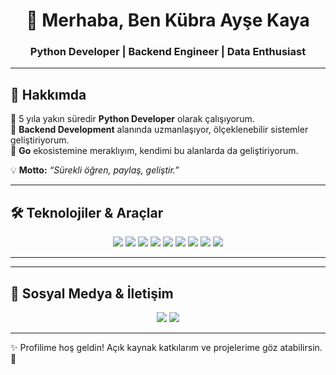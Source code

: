 <!-- Profil Banner -->
<h1 align="center">👋 Merhaba, Ben Kübra Ayşe Kaya</h1>
<h3 align="center">Python Developer | Backend Engineer | Data Enthusiast</h3>

---

## 🚀 Hakkımda
🔹 5 yıla yakın süredir **Python Developer** olarak çalışıyorum.  
🔹 **Backend Development** alanında uzmanlaşıyor, ölçeklenebilir sistemler geliştiriyorum.  
🔹  **Go** ekosistemine meraklıyım, kendimi bu alanlarda da geliştiriyorum.  

💡 **Motto:** _“Sürekli öğren, paylaş, geliştir.”_

---

## 🛠️ Teknolojiler & Araçlar

<p align="center">
  <img src="https://img.shields.io/badge/Python-3776AB?style=for-the-badge&logo=python&logoColor=white"/>
  <img src="https://img.shields.io/badge/FastAPI-009688?style=for-the-badge&logo=fastapi&logoColor=white"/>
  <img src="https://img.shields.io/badge/Django-092E20?style=for-the-badge&logo=django&logoColor=white"/>
  <img src="https://img.shields.io/badge/PostgreSQL-316192?style=for-the-badge&logo=postgresql&logoColor=white"/>
  <img src="https://img.shields.io/badge/Go-00ADD8?style=for-the-badge&logo=go&logoColor=white"/>
  <img src="https://img.shields.io/badge/Docker-2496ED?style=for-the-badge&logo=docker&logoColor=white"/>
  <img src="https://img.shields.io/badge/Kubernetes-326CE5?style=for-the-badge&logo=kubernetes&logoColor=white"/>
  <img src="https://img.shields.io/badge/AWS-232F3E?style=for-the-badge&logo=amazon-aws&logoColor=white"/>
  <img src="https://img.shields.io/badge/Terraform-844FBA?style=for-the-badge&logo=terraform&logoColor=white"/>
</p>

---

---

## 🔗 Sosyal Medya & İletişim

<p align="center">
  <a href="https://www.linkedin.com/in/kubraaysesosun/"><img src="https://img.shields.io/badge/LinkedIn-%230077B5.svg?&style=for-the-badge&logo=linkedin&logoColor=white"/></a>
  <a href="https://github.com/kubraaysesosun"><img src="https://img.shields.io/badge/GitHub-100000?style=for-the-badge&logo=github&logoColor=white"/></a>
</p>

---

✨ Profilime hoş geldin! Açık kaynak katkılarım ve projelerime göz atabilirsin. 🚀
